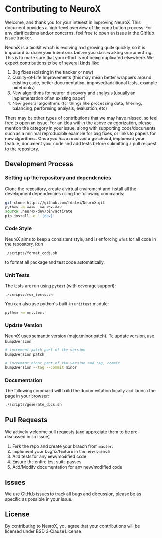 
# Contributing to NeuroX

Welcome, and thank you for your interest in improving NeuroX. This document provides a high-level overview of the contribution process. For any clarifications and/or concerns, feel free to open an issue in the GitHub issue tracker.

NeuroX is a toolkit which is evolving and growing quite quickly, so it is important to share your intentions before you start working on something. This is to make sure that your effort is not being duplicated elsewhere. We expect contributions to be of several kinds like:

1. Bug fixes (existing in the tracker or new)
2. Quality-of-Life Improvements (this may mean better wrappers around existing code, better documentation, improved/additional tests, example notebooks)
3. New algorithms for neuron discovery and analysis (usually an implementation of an existing paper)
4. New general algorithms (for things like processing data, filtering, balancing, performing analysis, evaluation, etc)

There may be other types of contributions that we may have missed, so feel free to open an issue. For an idea within the above categorization, please mention the category in your issue, along with supporting code/documents such as a minimal reproducible example for bug fixes, or links to papers for new algorithms. Once you have received a go-ahead, implement your feature, document your code and add tests before submitting a pull request to the repository.


## Development Process

### Setting up the repository and dependencies

Clone the repository, create a virtual enviroment and install all the development dependencies using the following commands:

```bash
git clone https://github.com/fdalvi/NeuroX.git
python -m venv .neurox-dev
source .neurox-dev/bin/activate
pip install -e '.[dev]'
```

### Code Style

NeuroX aims to keep a consistent style, and is enforcing `ufmt` for all code in the repository. Run

```bash
./scripts/format_code.sh
```

to format all package and test code automatically.

### Unit Tests

The tests are run using `pytest` (with coverage support):
```bash
./scripts/run_tests.sh
```

You can also use python's built-in `unittest` module:

```bash
python -m unittest
```

### Update Version

NeuroX uses semantic version (major.minor.patch). To update version, use `bump2version`:
```bash
# increment patch part of the version
bump2version patch

# increment minor part of the version and tag, commit
bump2version --tag --commit minor
```

### Documentation
The following command will build the documentation locally and launch the page in your browser:
```bash
./scripts/generate_docs.sh
```

## Pull Requests
We actively welcome pull requests (and appreciate them to be pre-discussed in an issue).

1. Fork the repo and create your branch from `master`.
2. Implement your bugfix/feature in the new branch
3. Add tests for any new/modified code
4. Ensure the entire test suite passes
5. Add/Modify documentation for any new/modified code


## Issues

We use GitHub issues to track all bugs and discussion, please be as specific as possible in your issue.


## License

By contributing to NeuroX, you agree that your contributions will be licensed under BSD 3-Clause License.
